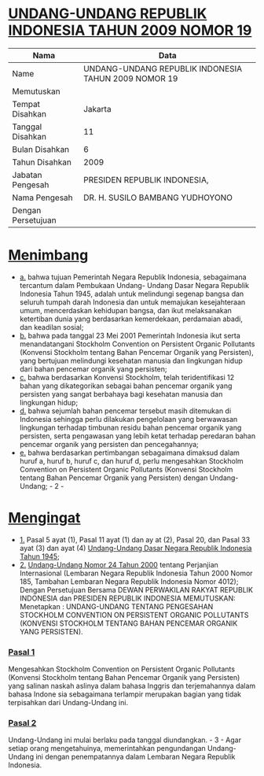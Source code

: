 # [UNDANG-UNDANG REPUBLIK INDONESIA TAHUN 2009 NOMOR 19](http://example.org/legal/document/uu/2009/19)

| Nama | Data |
| ------ | ----- |
|Name|UNDANG-UNDANG REPUBLIK INDONESIA TAHUN 2009 NOMOR 19|
|Memutuskan||
|Tempat Disahkan|Jakarta|
|Tanggal Disahkan|11|
|Bulan Disahkan|6|
|Tahun Disahkan|2009|
|Jabatan Pengesah|PRESIDEN REPUBLIK INDONESIA,|
|Nama Pengesah|DR. H. SUSILO BAMBANG YUDHOYONO|
|Dengan Persetujuan||
# [Menimbang](http://example.org/legal/document/uu/2009/19/menimbang)

* [a.](http://example.org/legal/document/uu/2009/19/menimbang/point/a) bahwa tujuan Pemerintah Negara Republik Indonesia, sebagaimana tercantum dalam Pembukaan Undang- Undang Dasar Negara Republik Indonesia Tahun 1945, adalah untuk melindungi segenap bangsa dan seluruh tumpah darah Indonesia dan untuk memajukan kesejahteraan umum, mencerdaskan kehidupan bangsa, dan ikut melaksanakan ketertiban dunia yang berdasarkan kemerdekaan, perdamaian abadi, dan keadilan sosial;
* [b.](http://example.org/legal/document/uu/2009/19/menimbang/point/b) bahwa pada tanggal 23 Mei 2001 Pemerintah Indonesia ikut serta menandatangani Stockholm Convention on Persistent Organic Pollutants (Konvensi Stockholm tentang Bahan Pencemar Organik yang Persisten), yang bertujuan melindungi kesehatan manusia dan lingkungan hidup dari bahan pencemar organik yang persisten;
* [c.](http://example.org/legal/document/uu/2009/19/menimbang/point/c) bahwa berdasarkan Konvensi Stockholm, telah teridentifikasi 12 bahan yang dikategorikan sebagai bahan pencemar organik yang persisten yang sangat berbahaya bagi kesehatan manusia dan lingkungan hidup;
* [d.](http://example.org/legal/document/uu/2009/19/menimbang/point/d) bahwa sejumlah bahan pencemar tersebut masih ditemukan di Indonesia sehingga perlu dilakukan pengelolaan yang berwawasan lingkungan terhadap timbunan residu bahan pencemar organik yang persisten, serta pengawasan yang lebih ketat terhadap peredaran bahan pencemar organik yang persisten dan pencegahannya;
* [e.](http://example.org/legal/document/uu/2009/19/menimbang/point/e) bahwa berdasarkan pertimbangan sebagaimana dimaksud dalam huruf a, huruf b, huruf c, dan huruf d, perlu mengesahkan Stockholm Convention on Persistent Organic Pollutants (Konvensi Stockholm tentang Bahan Pencemar Organik yang Persisten) dengan Undang- Undang; - 2 -
# [Mengingat](http://example.org/legal/document/uu/2009/19/mengingat)

* [1.](http://example.org/legal/document/uu/2009/19/mengingat/point/0001) Pasal 5 ayat (1), Pasal 11 ayat (1) dan ay at (2), Pasal 20, dan Pasal 33 ayat (3) dan ayat (4) [Undang-Undang Dasar Negara Republik Indonesia Tahun 1945](http://example.org/legal/document/uu);
* [2.](http://example.org/legal/document/uu/2009/19/mengingat/point/0002) [Undang-Undang Nomor 24 Tahun 2000](http://example.org/legal/document/uu/2000/24) tentang Perjanjian Internasional (Lembaran Negara Republik Indonesia Tahun 2000 Nomor 185, Tambahan Lembaran Negara Republik Indonesia Nomor 4012); Dengan Persetujuan Bersama DEWAN PERWAKILAN RAKYAT REPUBLIK INDONESIA dan PRESIDEN REPUBLIK INDONESIA MEMUTUSKAN: Menetapkan : UNDANG-UNDANG TENTANG PENGESAHAN STOCKHOLM CONVENTION ON PERSISTENT ORGANIC POLLUTANTS (KONVENSI STOCKHOLM TENTANG BAHAN PENCEMAR ORGANIK YANG PERSISTEN).

### [Pasal 1](http://example.org/legal/document/uu/2009/19/pasal/0001)
Mengesahkan Stockholm Convention on Persistent Organic Pollutants (Konvensi Stockholm tentang Bahan Pencemar Organik yang Persisten) yang salinan naskah aslinya dalam bahasa Inggris dan terjemahannya dalam bahasa Indone sia sebagaimana terlampir merupakan bagian yang tidak terpisahkan dari Undang-Undang ini.


### [Pasal 2](http://example.org/legal/document/uu/2009/19/pasal/0002)
Undang-Undang ini mulai berlaku pada tanggal diundangkan. - 3 - Agar setiap orang mengetahuinya, memerintahkan pengundangan Undang-Undang ini dengan penempatannya dalam Lembaran Negara Republik Indonesia.
